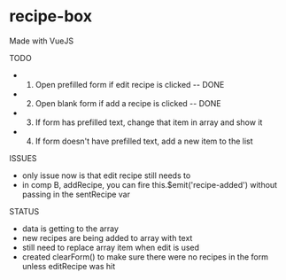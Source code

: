 # recipe-box
Made with VueJS

TODO
* 1) Open prefilled form if edit recipe is clicked -- DONE
* 2) Open blank form if add a recipe is clicked -- DONE
* 3) If form has prefilled text, change that item in array and show it
* 4) If form doesn't have prefilled text, add a new item to the list

ISSUES
* only issue now is that edit recipe still needs to
* in comp B, addRecipe, you can fire this.$emit('recipe-added') without passing in the sentRecipe var


STATUS
* data is getting to the array
* new recipes are being added to array with text
* still need to replace array item when edit is used
* created clearForm() to make sure there were no recipes in the form unless editRecipe was hit